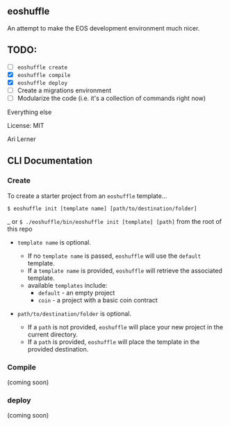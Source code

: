 ## eoshuffle

An attempt to make the EOS development environment much nicer.

## TODO:

* [ ] `eoshuffle create`
* [x] `eoshuffle compile`
* [x] `eoshuffle deploy`
* [ ] Create a migrations environment
* [ ] Modularize the code (i.e. it's a collection of commands right now)

Everything else

License: MIT

Ari Lerner

## CLI Documentation

### Create
To create a starter project from an `eoshuffle` template...

```
$ eoshuffle init [template name] [path/to/destination/folder]
```
_ or `$ ./eoshuffle/bin/eoshuffle init [template] [path]` from the root of this repo

 - `template name` is optional.  
   - If no `template name` is passed, `eoshuffle` will use the `default` template.
   - If a `template name` is provided, `eoshuffle` will retrieve the associated template.
   - available `templates` include:
     - `default` - an empty project
     - `coin` - a project with a basic coin contract
 
 - `path/to/destination/folder` is optional.  
   - If a `path` is not provided, `eoshuffle` will place your new project in the current directory.
   - If a `path` is provided, `eoshuffle` will place the template in the provided destination.

### Compile

(coming soon)

### deploy

(coming soon)